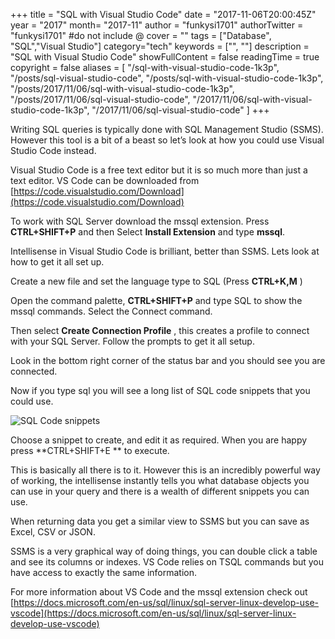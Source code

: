 +++
title = "SQL with Visual Studio Code"
date = "2017-11-06T20:00:45Z"
year = "2017"
month= "2017-11"
author = "funkysi1701"
authorTwitter = "funkysi1701" #do not include @
cover = ""
tags = ["Database", "SQL","Visual Studio"]
category="tech"
keywords = ["", ""]
description = "SQL with Visual Studio Code"
showFullContent = false
readingTime = true
copyright = false
aliases = [
    "/sql-with-visual-studio-code-1k3p",
    "/posts/sql-visual-studio-code",
    "/posts/sql-with-visual-studio-code-1k3p",
    "/posts/2017/11/06/sql-with-visual-studio-code-1k3p",
    "/posts/2017/11/06/sql-visual-studio-code",
    "/2017/11/06/sql-with-visual-studio-code-1k3p",
    "/2017/11/06/sql-visual-studio-code"
]
+++

Writing SQL queries is typically done with SQL Management Studio (SSMS). However this tool is a bit of a beast so let’s look at how you could use Visual Studio Code instead.

Visual Studio Code is a free text editor but it is so much more than just a text editor. VS Code can be downloaded from [https://code.visualstudio.com/Download](https://code.visualstudio.com/Download)

To work with SQL Server download the mssql extension. Press  **CTRL+SHIFT+P** and then Select  **Install Extension**  and type  **mssql**.

Intellisense in Visual Studio Code is brilliant, better than SSMS. Lets look at how to get it all set up.

Create a new file and set the language type to SQL (Press  **CTRL+K,M** )

Open the command palette, **CTRL+SHIFT+P** and type SQL to show the mssql commands. Select the Connect command.

Then select **Create Connection Profile** , this creates a profile to connect with your SQL Server. Follow the prompts to get it all setup.

Look in the bottom right corner of the status bar and you should see you are connected.

Now if you type sql you will see a long list of SQL code snippets that you could use.

![SQL Code snippets](https://storageaccountblog9f5d.blob.core.windows.net/blazor/wp-content/uploads/2017/11/vscode-sql-snippets.png?resize=662%2C348&ssl=1)

Choose a snippet to create, and edit it as required. When you are happy press  **CTRL+SHIFT+E ** to execute.

This is basically all there is to it. However this is an incredibly powerful way of working, the intellisense instantly tells you what database objects you can use in your query and there is a wealth of different snippets you can use.

When returning data you get a similar view to SSMS but you can save as Excel, CSV or JSON.

SSMS is a very graphical way of doing things, you can double click a table and see its columns or indexes. VS Code relies on TSQL commands but you have access to exactly the same information.

For more information about VS Code and the mssql extension check out [https://docs.microsoft.com/en-us/sql/linux/sql-server-linux-develop-use-vscode](https://docs.microsoft.com/en-us/sql/linux/sql-server-linux-develop-use-vscode)
